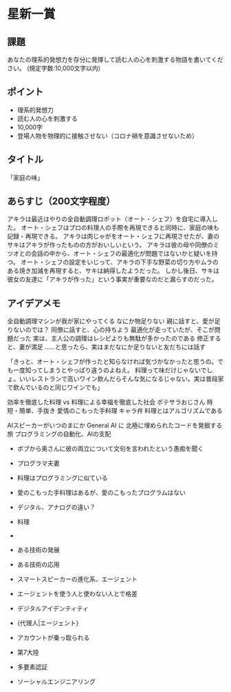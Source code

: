 # 星新一賞

## 課題

あなたの理系的発想力を存分に発揮して読む人の心を刺激する物語を書いてください。 (規定字数:10,000文字以内)

## ポイント

- 理系的発想力
- 読む人の心を刺激する
- 10,000字
- 登場人物を物理的に接触させない（コロナ禍を意識させないため）

## タイトル

「家庭の味」

## あらすじ（200文字程度）

アキラは最近はやりの全自動調理ロボット〈オート・シェフ〉を自宅に導入した。
オート・シェフはプロの料理人の手際を再現できると同時に、家庭の味も記録・再現できる。
アキラは肉じゃがをオート・シェフに再現させたが、妻のサキはアキラが作ったものの方がおいしいという。
アキラは彼の母や同僚のミツオとの会話の中から、オート・シェフの最適化が問題ではないかと疑いを持つ。
オート・シェフの設定をいじって、アキラの下手な野菜の切り方やムラのある焼き加減を再現すると、サキは納得したようだった。
しかし後日、サキは彼女の友達に「アキラが作った」という事実が重要なのだと漏らすのだった。

## アイデアメモ

全自動調理マシンが我が家にやってくる
なにか物足りない
親に話すと、愛が足りないのでは？
同僚に話すと、心の持ちよう
最適化が走っていたが、そこが問題だった
実は、主人公の調理はレシピよりも無駄が多かったのである
修正すると、妻が満足
……と思ったら、実はまだなにか足りないと友だちには話す

「きっと、オート・シェフが作ったと知らなければ気づかなかったと思うの。でも一度知ってしまうとやっぱり違うのよねえ。
料理って味だけじゃないでしょ。いいレストランで高いワイン飲んだらそんな気になるじゃない。実は普段家で飲んでいるのと同じワインでも」

効率を徹底した料理 vs 料理による幸福を徹底した社会
ポテサラおじさん
時短・簡単、手抜き
愛情のこもった手料理
キャラ弁
料理とはアルゴリズムである

AIスピーカーがいつのまにか General AI に
北極に埋められたコードを発掘する旅
プログラミングの自動化、AIの支配

- ボブから奥さんに彼の両立について文句を言われたという愚痴を聞く
- プログラマ夫妻
- 料理はプログラミングに似ている
- 愛のこもった手料理はあるが、愛のこもったプログラムはない
- デジタル、アナログの違い？

- 料理
- 

- ある技術の発展
- ある技術の応用

- スマートスピーカーの進化系、エージェント
- エージェントを使う人と使わない人とで格差

- デジタルアイデンティティ
- {代理人|エージェント}

- アカウントが乗っ取られる

- 第7大陸

- 多要素認証
- ソーシャルエンジニアリング
